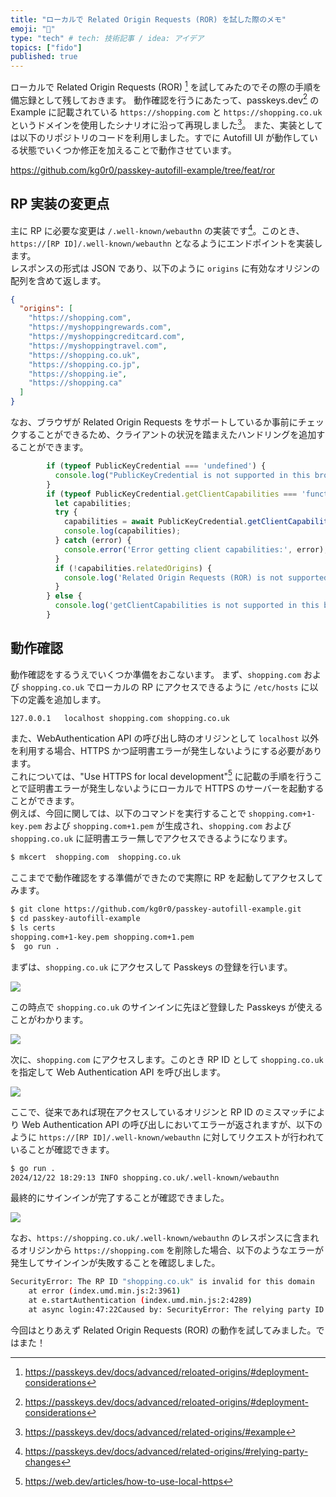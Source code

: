 ```yaml
---
title: "ローカルで Related Origin Requests (ROR) を試した際のメモ"
emoji: "🔑"
type: "tech" # tech: 技術記事 / idea: アイデア
topics: ["fido"]
published: true 
---
```


ローカルで Related Origin Requests (ROR) [^1] を試してみたのでその際の手順を備忘録として残しておきます。
動作確認を行うにあたって、passkeys.dev[^1] の Example に記載されている ``https://shopping.com`` と ``https://shopping.co.uk`` というドメインを使用したシナリオに沿って再現しました[^2]。
また、実装としては以下のリポジトリのコードを利用しました。すでに Autofill UI が動作している状態でいくつか修正を加えることで動作させています。

https://github.com/kg0r0/passkey-autofill-example/tree/feat/ror

## RP 実装の変更点

主に RP に必要な変更は ``/.well-known/webauthn`` の実装です[^3]。このとき、``https://[RP ID]/.well-known/webauthn`` となるようにエンドポイントを実装します。  
レスポンスの形式は JSON であり、以下のように ``origins`` に有効なオリジンの配列を含めて返します。

```json
{
  "origins": [
    "https://shopping.com",
    "https://myshoppingrewards.com",
    "https://myshoppingcreditcard.com",
    "https://myshoppingtravel.com",
    "https://shopping.co.uk",
    "https://shopping.co.jp",
    "https://shopping.ie",
    "https://shopping.ca"
  ]
}
```

なお、ブラウザが Related Origin Requests をサポートしているか事前にチェックすることができるため、クライアントの状況を踏まえたハンドリングを追加することができます。

```js
        if (typeof PublicKeyCredential === 'undefined') {
          console.log("PublicKeyCredential is not supported in this browser.");
        }
        if (typeof PublicKeyCredential.getClientCapabilities === 'function') {
          let capabilities;
          try {
            capabilities = await PublicKeyCredential.getClientCapabilities();
            console.log(capabilities);
          } catch (error) {
            console.error('Error getting client capabilities:', error);
          }
          if (!capabilities.relatedOrigins) {
            console.log('Related Origin Requests (ROR) is not supported in this browser');
          }
        } else {
          console.log('getClientCapabilities is not supported in this browser');
        }
```

## 動作確認

動作確認をするうえでいくつか準備をおこないます。
まず、``shopping.com`` および ``shopping.co.uk`` でローカルの RP にアクセスできるように ``/etc/hosts`` に以下の定義を追加します。

```bash:/etc/hosts
127.0.0.1	localhost shopping.com shopping.co.uk
```

また、WebAuthentication API の呼び出し時のオリジンとして ``localhost`` 以外を利用する場合、HTTPS かつ証明書エラーが発生しないようにする必要があります。  
これについては、"Use HTTPS for local development"[^5] に記載の手順を行うことで証明書エラーが発生しないようにローカルで HTTPS のサーバーを起動することができます。  
例えば、今回に関しては、以下のコマンドを実行することで ``shopping.com+1-key.pem`` および ``shopping.com+1.pem`` が生成され、``shopping.com`` および ``shopping.co.uk`` に証明書エラー無しでアクセスできるようになります。

```bash
$ mkcert  shopping.com  shopping.co.uk
```

ここまでで動作確認をする準備ができたので実際に RP を起動してアクセスしてみます。

```bash
$ git clone https://github.com/kg0r0/passkey-autofill-example.git
$ cd passkey-autofill-example
$ ls certs
shopping.com+1-key.pem shopping.com+1.pem
$  go run .
```

まずは、``shopping.co.uk`` にアクセスして Passkeys の登録を行います。

![](/images/15f64a2dc54200/registration_uk.png)

この時点で ``shopping.co.uk`` のサインインに先ほど登録した Passkeys が使えることがわかります。

![](/images/15f64a2dc54200/authentication_uk.png)

次に、``shopping.com`` にアクセスします。このとき RP ID として ``shopping.co.uk`` を指定して Web Authentication API を呼び出します。

![](/images/15f64a2dc54200/authentication_com_1.png)

ここで、従来であれば現在アクセスしているオリジンと RP ID のミスマッチにより Web Authentication API の呼び出しにおいてエラーが返されますが、以下のように ``https://[RP ID]/.well-known/webauthn`` に対してリクエストが行われていることが確認できます。

```bash
$ go run .
2024/12/22 18:29:13 INFO shopping.co.uk/.well-known/webauthn
```

最終的にサインインが完了することが確認できました。

![](/images/15f64a2dc54200/authentication_com_2.png)

なお、``https://shopping.co.uk/.well-known/webauthn`` のレスポンスに含まれるオリジンから ``https://shopping.com`` を削除した場合、以下のようなエラーが発生してサインインが失敗することを確認しました。

```bash
SecurityError: The RP ID "shopping.co.uk" is invalid for this domain
    at error (index.umd.min.js:2:3961)
    at e.startAuthentication (index.umd.min.js:2:4289)
    at async login:47:22Caused by: SecurityError: The relying party ID is not a registrable domain suffix of, nor equal to the current domain. Subsequently, fetching the .well-known/webauthn resource of the claimed RP ID was successful, but no listed origin matched the caller.
```

今回はとりあえず Related Origin Requests (ROR) の動作を試してみました。ではまた！

[^1]: https://passkeys.dev/docs/advanced/reloated-origins/#deployment-considerations
[^2]: https://passkeys.dev/docs/advanced/related-origins/#example
[^3]: https://passkeys.dev/docs/advanced/related-origins/#relying-party-changes
[^4]: https://passkeys.dev/docs/advanced/related-origins/#client-support
[^5]: https://web.dev/articles/how-to-use-local-https